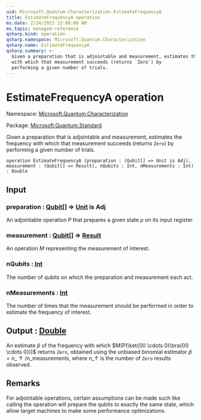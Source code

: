 ```yaml
---
uid: Microsoft.Quantum.Characterization.EstimateFrequencyA
title: EstimateFrequencyA operation
ms.date: 2/24/2023 12:00:00 AM
ms.topic: managed-reference
qsharp.kind: operation
qsharp.namespace: Microsoft.Quantum.Characterization
qsharp.name: EstimateFrequencyA
qsharp.summary: >-
  Given a preparation that is adjointable and measurement, estimates the frequency
  with which that measurement succeeds (returns `Zero`) by
  performing a given number of trials.
---
```


# EstimateFrequencyA operation

Namespace: [Microsoft.Quantum.Characterization](xref:Microsoft.Quantum.Characterization)

Package: [Microsoft.Quantum.Standard](https://nuget.org/packages/Microsoft.Quantum.Standard)


Given a preparation that is adjointable and measurement, estimates the frequencywith which that measurement succeeds (returns `Zero`) byperforming a given number of trials.

```qsharp
operation EstimateFrequencyA (preparation : (Qubit[] => Unit is Adj), measurement : (Qubit[] => Result), nQubits : Int, nMeasurements : Int) : Double
```


## Input

### preparation : [Qubit](xref:microsoft.quantum.qsharp.valueliterals#qubit-literals)[] => [Unit](xref:microsoft.quantum.qsharp.valueliterals#unit-literal)  is Adj

An adjointable operation $P$ that prepares a given state $\rho$ onits input register.


### measurement : [Qubit](xref:microsoft.quantum.qsharp.valueliterals#qubit-literals)[] => [Result](xref:microsoft.quantum.qsharp.valueliterals#result-literal) 

An operation $M$ representing the measurement of interest.


### nQubits : [Int](xref:microsoft.quantum.qsharp.valueliterals#int-literals)

The number of qubits on which the preparation and measurementeach act.


### nMeasurements : [Int](xref:microsoft.quantum.qsharp.valueliterals#int-literals)

The number of times that the measurement should be performedin order to estimate the frequency of interest.



## Output : [Double](xref:microsoft.quantum.qsharp.valueliterals#double-literals)

An estimate $\hat{p}$ of the frequency with which$M(P(\ket{00 \cdots 0}\bra{00 \cdots 0}))$ returns `Zero`,obtained using the unbiased binomial estimator $\hat{p} =n\_{\uparrow} / n\_{\text{measurements}}$, where $n\_{\uparrow}$ isthe number of `Zero` results observed.

## Remarks

For adjointable operations, certain assumptions can be made such likecalling the operation will prepare the qubits to exactly the same state,which allow target machines to make some performance optimizations.